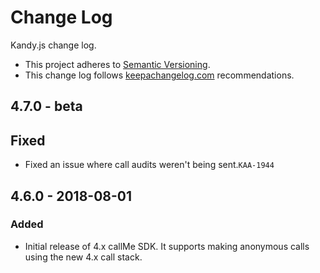 # Change Log

Kandy.js change log.

- This project adheres to [Semantic Versioning](http://semver.org/).
- This change log follows [keepachangelog.com](http://keepachangelog.com/) recommendations.

## 4.7.0 - beta

## Fixed

- Fixed an issue where call audits weren't being sent.`KAA-1944`

## 4.6.0 - 2018-08-01

### Added

- Initial release of 4.x callMe SDK. It supports making anonymous calls using the new 4.x call stack.

